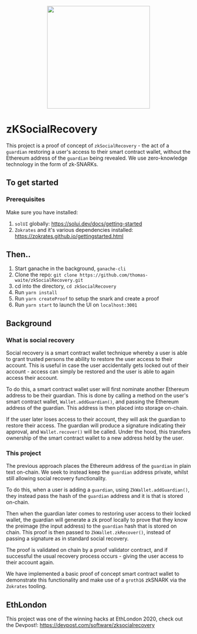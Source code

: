 <p align="center"><img src="https://github.com/thomas-waite/zkSocialRecovery/blob/master/zkSocialRecovery.png?raw=true" width="280px"/></p>

# zKSocialRecovery
This project is a proof of concept of `zkSocialRecovery` - the act of a `guardian` restoring a  user's access to their smart contract wallet, without the Ethereum address of the `guardian` being revealed. We use zero-knowledge technology in the form of zk-SNARKs. 

## To get started
### Prerequisites
Make sure you have installed:
1. `solUI` globally: https://solui.dev/docs/getting-started
2. `Zokrates` and it's various dependencies installed: https://zokrates.github.io/gettingstarted.html 

## Then..
1) Start ganache in the background, `ganache-cli`
2) Clone the repo: `git clone https://github.com/thomas-waite/zkSocialRecovery.git`
3) cd into the directory, `cd zkSocialRecovery`
4) Run `yarn install`
5) Run `yarn createProof` to setup the snark and create a proof
6) Run `yarn start` to launch the UI on `localhost:3001`

## Background
### What is social recovery
Social recovery is a smart contract wallet technique whereby a user is able to grant trusted persons the ability to restore the user access to their account. This is useful in case the user accidentally gets locked out of their account - access can simply be restored and the user is able to again access their account. 

To do this, a smart contract wallet user will first nominate another Ethereum address to be their guardian. This is done by calling a method on the user's smart contract wallet, `Wallet.addGuardian()`, and passing the Ethereum address of the guardian. This address is then placed into storage on-chain.

If the user later loses access to their account, they will ask the guardian to restore their access. The guardian will produce a signature indicating their approval, and `Wallet.recover()` will be called. Under the hood, this transfers ownership of the smart contract wallet to a new address held by the user. 

### This project
The previous approach places the Ethereum address of the `guardian` in plain text on-chain. We seek to instead keep the `guardian` address private, whilst still allowing social recovery functionality. 

To do this, when a user is adding a `guardian`, using `ZkWallet.addGuardian()`, they instead pass the hash of the `guardian` address and it is that is stored on-chain. 

Then when the guardian later comes to restoring user access to their locked wallet, the guardian will generate a zk proof locally to prove that they know the preimage (the input address) to the `guardian` hash that is stored on chain. This proof is then passed to `ZkWallet.zkRecover()`, instead of passing a signature as in standard social recovery. 

The proof is validated on chain by a proof validator contract, and if successful the usual recovery process occurs - giving the user access to their account again. 

We have implemented a basic proof of concept smart contract wallet to demonstrate this functionality and make use of a `groth16` zkSNARK via the `Zokrates` tooling. 

## EthLondon
This project was one of the winning hacks at EthLondon 2020, check out the Devpost!: https://devpost.com/software/zksocialrecovery



